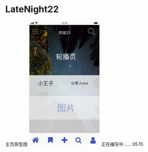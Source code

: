 # LateNight22
主页原型图
![主页原型图](https://github.com/kimking5/LateNight22/blob/master/homepage.png)
正在编写中…… 05.15 

